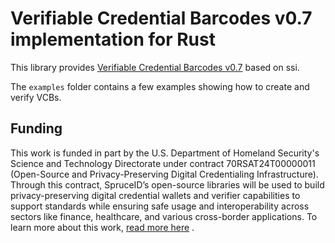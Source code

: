 # Verifiable Credential Barcodes v0.7 implementation for Rust

<!-- cargo-rdme start -->

This library provides [Verifiable Credential Barcodes v0.7][vc-barcodes]
based on ssi.

[vc-barcodes]: <https://w3c-ccg.github.io/vc-barcodes/>

The `examples` folder contains a few examples showing how to create and
verify VCBs.

## Funding

This work is funded in part by the U.S. Department of Homeland Security's Science and Technology Directorate under contract 70RSAT24T00000011 (Open-Source and Privacy-Preserving Digital Credentialing Infrastructure).
Through this contract, SpruceID’s open-source libraries will be used to build privacy-preserving digital credential wallets and verifier capabilities to support standards while ensuring safe usage and interoperability across sectors like finance, healthcare, and various cross-border applications.
To learn more about this work, [read more here](https://spruceid.com/customer-highlight/dhs-highlight) . 

<!-- cargo-rdme end -->
